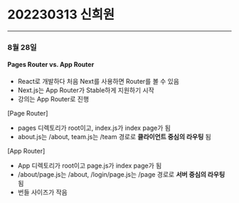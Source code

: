 # 202230313 신희원
---
### 8월 28일
#### Pages Router vs. App Router
* React로 개발하다 처음 Next를 사용하면 Router를 볼 수 있음
* Next.js는 App Router가 Stable하게 지원하기 시작
* 강의는 App Router로 진행

[Page Router]
* pages 디렉토리가 root이고, index.js가 index page가 됨
* about.js는 /about, team.js는 /team 경로로 **클라이언트 중심의 라우팅** 됨

[App Router]
* App 디렉토리가 root이고 page.js가 index page가 됨
* /about/page.js는 /about, /login/page.js는 /page 경로로 **서버 중심의 라우팅** 됨
* 번들 사이즈가 작음